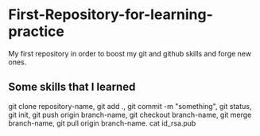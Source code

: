 # First-Repository-for-learning-practice
My first repository in order to boost my git and github skills and forge new ones.

## Some skills that I learned
git clone repository-name,
git add .,
git commit -m "something",
git status,
git init,
git push origin branch-name,
git checkout branch-name,
git merge branch-name,
git pull origin branch-name.
cat id_rsa.pub
